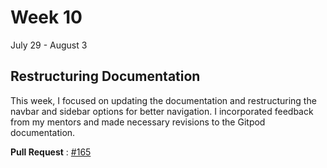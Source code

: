 # Week 10
July 29 - August 3

## Restructuring Documentation

This week, I focused on updating the documentation and restructuring the navbar and sidebar options for better navigation. I incorporated feedback from my mentors and made necessary revisions to the Gitpod documentation.

**Pull Request** : [#165](https://github.com/r-devel/r-dev-env/pull/165)